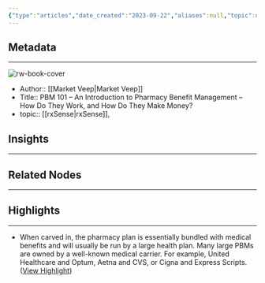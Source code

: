 ```yaml
---
{"type":"articles","date_created":"2023-09-22","aliases":null,"topic":null,"url":"https://truveris.com/introduction-to-pharmacy-benefit-management/","layout":null,"banner":null,"dg-publish":true,"tags":null,"permalink":"/300-biblio/200-articles/pbm-101-an-introduction-to-pharmacy-benefit-management-how-do-they-work-and-how-do-they-make-money/","dgPassFrontmatter":true,"created":"2023-10-20T12:44:22.000-05:00","updated":"2023-10-20T12:44:22.000-05:00"}
---
```


## Metadata
---
![rw-book-cover](https://truveris.com/wp-content/uploads/2023/06/Truveris_pbmheader.png)
- Author:: [[Market Veep\|Market Veep]]
- Title:: PBM 101 – An Introduction to Pharmacy Benefit Management – How Do They Work, and How Do They Make Money?
- topic:: [[rxSense\|rxSense]], 



## Insights
---
## Related Nodes
---

## Highlights 
---
- When carved in, the pharmacy plan is essentially bundled with medical benefits and will usually be run by a large health plan. Many large PBMs are owned by a well-known medical carrier. For example, United Healthcare and Optum, Aetna and CVS, or Cigna and Express Scripts. ([View Highlight](https://read.readwise.io/read/01hayzyn8kz61qef8ac4j4n3xq))
